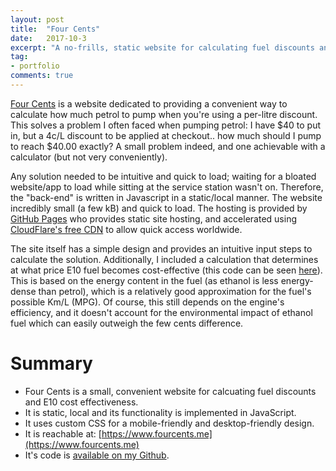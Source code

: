 ```yaml
---
layout: post
title:  "Four Cents"
date:   2017-10-3
excerpt: "A no-frills, static website for calculating fuel discounts and cost-effectivness with JavaScript."
tag:
- portfolio
comments: true
---
```


[Four Cents](https://www.fourcents.me) is a website dedicated to providing a convenient way to calculate how much petrol to pump when you're using a per-litre discount. This solves a problem I often faced when pumping petrol: I have $40 to put in, but a 4c/L discount to be applied at checkout.. how much should I pump to reach $40.00 exactly? A small problem indeed, and one achievable with a calculator (but not very conveniently).


Any solution needed to be intuitive and quick to load; waiting for a bloated website/app to load while sitting at the service station wasn't on. Therefore, the "back-end" is written in Javascript in a static/local manner. The website incredibly small (a few kB) and quick to load. The hosting is provided by [GitHub Pages](https://pages.github.com/) who provides static site hosting, and accelerated using [CloudFlare's free CDN](https://cloudflare.com) to allow quick access worldwide. 

The site itself has a simple design and provides an intuitive input steps to calculate the solution. Additionally, I included a calculation that determines at what price E10 fuel becomes cost-effective (this code can be seen [here](https://github.com/curtiswest/petrol-discount-calculator/blob/056ef51a5e2cfc2d2d59c806f4f4d688b166a0ab/calc.js#L47)). This is based on the energy content in the fuel (as ethanol is less energy-dense than petrol), which is a relatively good approximation for the fuel's possible Km/L (MPG). Of course, this still depends on the engine's efficiency, and it doesn't account for the environmental impact of ethanol fuel which can easily outweigh the few cents difference. 

# Summary
* Four Cents is a small, convenient website for calcuating fuel discounts and E10 cost effectiveness. 
* It is static, local and its functionality is implemented in JavaScript.
* It uses custom CSS for a mobile-friendly and desktop-friendly design. 
* It is reachable at: [https://www.fourcents.me](https://www.fourcents.me)
* It's code is [available on my Github](https://github.com/curtiswest/petrol-discount-calculator). 